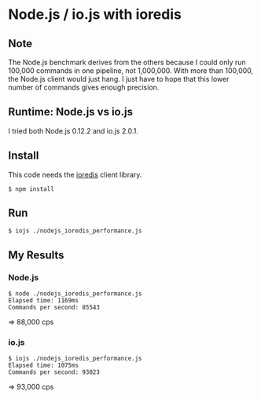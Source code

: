 # Node.js / io.js with ioredis

## Note

The Node.js benchmark derives from the others because I could only run 100,000 commands in one pipeline, not 1,000,000. With more than 100,000, the Node.js client would just hang. I just have to hope that this lower number of commands gives enough precision.


## Runtime: Node.js vs io.js

I tried both Node.js 0.12.2 and io.js 2.0.1.


## Install


This code needs the [ioredis](https://github.com/luin/ioredis) client library.

```
$ npm install
```



## Run

```
$ iojs ./nodejs_ioredis_performance.js
```


## My Results

### Node.js

```
$ node ./nodejs_ioredis_performance.js
Elapsed time: 1169ms
Commands per second: 85543
```

=> 88,000 cps


### io.js

```
$ iojs ./nodejs_ioredis_performance.js
Elapsed time: 1075ms
Commands per second: 93023
```

=> 93,000 cps

